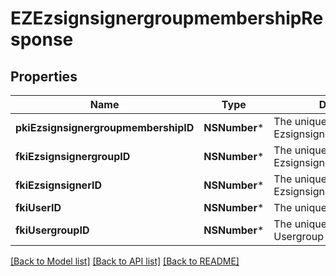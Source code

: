 # EZEzsignsignergroupmembershipResponse

## Properties
Name | Type | Description | Notes
------------ | ------------- | ------------- | -------------
**pkiEzsignsignergroupmembershipID** | **NSNumber*** | The unique ID of the Ezsignsignergroupmembership | 
**fkiEzsignsignergroupID** | **NSNumber*** | The unique ID of the Ezsignsignergroup | 
**fkiEzsignsignerID** | **NSNumber*** | The unique ID of the Ezsignsigner | 
**fkiUserID** | **NSNumber*** | The unique ID of the User | 
**fkiUsergroupID** | **NSNumber*** | The unique ID of the Usergroup | 

[[Back to Model list]](../README.md#documentation-for-models) [[Back to API list]](../README.md#documentation-for-api-endpoints) [[Back to README]](../README.md)



